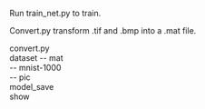 Run train_net.py to train.

Convert.py transform .tif and .bmp into a .mat file.

convert.py  
dataset -- mat  
        -- mnist-1000  
        -- pic  
model_save  
show
